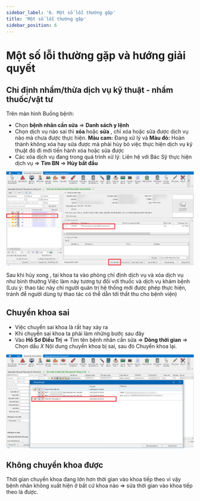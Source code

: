 ```yaml
---
sidebar_label: '6. Một số lỗi thường gặp'
title: 'Một số lỗi thường gặp'
sidebar_position: 6
---
```

# Một số lỗi thường gặp và hướng giải quyết

## Chỉ định nhầm/thừa dịch vụ kỹ thuật - nhầm thuốc/vật tư

Trên màn hình Buồng bệnh:
- Chọn **bệnh nhân cần sửa** => **Danh sách y lệnh**
- Chọn dịch vụ nào sai thì **xóa** hoặc **sửa** , chỉ xóa hoặc sửa được dịch vụ nào mà chưa được thực hiện.
**Màu cam:** Đang xử lý và **Màu đỏ:** Hoàn thành không xóa hay sửa được mà phải hủy bỏ việc thực hiện dịch vụ kỹ thuật đó đi mới tiến hành xóa hoặc sửa được
- Các xóa dịch vụ đang trong quá trình xử lý:
Liên hệ với Bác Sỹ thực hiện dịch vụ => **Tìm BN** => **Hủy bắt đầu**

<div className="center-container">
  <img src="/img/chi-dinh-nham.jpg" alt="Chỉ định nhầm/thừa dịch vụ kỹ thuật - nhầm thuốc/vật tư" />
</div>

Sau khi hủy xong , tại khoa ta vào phòng chỉ định dịch vụ và xóa dịch vụ như bình thường
Việc làm này tương tự đối với thuốc và dịch vụ khám bệnh (Lưu ý: thao tác này chỉ người quản trị hệ thống mới được phép thực hiện, tránh để người dùng tự thao tác có thể dẫn tới thất thu cho bệnh viện)

## Chuyển khoa sai

- Việc chuyển sai khoa là rất hay xảy ra 
- Khi chuyển sai khoa ta phải làm những bước sau đây
- Vào **Hồ Sơ Điều Trị** => Tìm tên bệnh nhân cần sửa => **Dòng thời gian** => Chọn dấu *X* Nội dung chuyển khoa bị sai, sau đó Chuyển khoa lại.

<div className="center-container">
  <img src="/img/chuyen-khoa-sai.jpg" alt="Chuyển khoa sai" />
</div>

## Không chuyển khoa được

Thời gian chuyển khoa đang lớn hơn thời gian vào khoa tiếp theo vì vậy bệnh nhân không xuất hiện ở bất cứ khoa nào => sửa thời gian vào khoa tiếp theo là được.